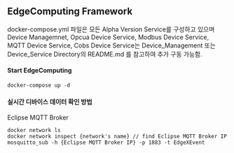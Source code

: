 ## EdgeComputing Framework
docker-compose.yml 파일은 모든 Alpha Version Service를 구성하고 있으며 Device Managemnet, Opcua Device Service, Modbus Device Service, MQTT Device Service, Cobs Device Service는 Device_Management 또는 Device_Service Directory의 README.md 를 참고하여 추가 구동 가능함. 

#### Start EdgeComputing
```
docker-compose up -d
```
#### 실시간 디바이스 데이터 확인 방법
Eclipse MQTT Broker
```
docker network ls
docker network inspect {network's name} // find Eclipse MQTT Broker IP
mosquitto_sub -h {Eclipse MQTT Broker IP} -p 1883 -t EdgeXEvent
```
